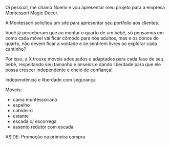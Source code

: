 Oi pessoal, me chamo Noemi e vou apresentar meu projeto para a empresa Montessori Magic Decor.

A Montessori solicitou um site para apresentar seu portfolio aos clientes.

Você já perceberam que ao montar o quarto de um bebê, só pensamos em como cada móvel vai ficar cômodo para nós adultos, mas e os donos do quarto, não devem ficar a vontade e se sentirem livres ao explorar cada cantinho?

Por isso, a X trouxe móveis adequados e adaptados para cada fase de seu bebê, respeitando seu tamanho e anseios e dando liberdade para que ele possa crescer independente e cheio de confiança!

Independência e liberdade com segurança



Móveis: 

- cama montessoriana
- espelho
- cabideiro
- estante
- escada c/ escorrega
- assento redutor com escada



ASIDE: Promoção na primeira compra



